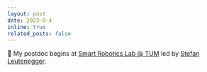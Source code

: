 ```yaml
---
layout: post
date: 2023-9-4
inline: true
related_posts: false
---
```


🚀 My postdoc begins at [Smart Robotics Lab @ TUM](https://srl.cit.tum.de/home) led by [Stefan Leutenegger](https://www.professoren.tum.de/leutenegger-stefan).